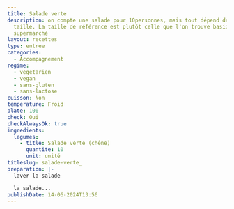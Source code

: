 ```yaml
---
title: Salade verte
description: on compte une salade pour 10personnes, mais tout dépend de sa
  taille. La taille de référence est plutôt celle que l'on trouve basiquement au
  supermarché
layout: recettes
type: entree
categories:
  - Accompagnement
regime:
  - vegetarien
  - vegan
  - sans-gluten
  - sans-lactose
cuisson: Non
temperature: Froid
plate: 100
check: Oui
checkAlwaysOk: true
ingredients:
  legumes:
    - title: Salade verte (chêne)
      quantite: 10
      unit: unité
titleslug: salade-verte_
preparation: |-
  laver la salade

  la salade...
publishDate: 14-06-2024T13:56
---
```

